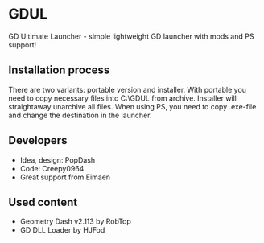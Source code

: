 # GDUL
GD Ultimate Launcher - simple lightweight GD launcher with mods and PS support!
## Installation process
There are two variants: portable version and installer. With portable you need to copy necessary files into C:\GDUL from archive. Installer will straightaway unarchive all files. When using PS, you need to copy .exe-file and change the destination in the launcher.
## Developers
- Idea, design: PopDash
- Code: Creepy0964
- Great support from Eimaen

## Used content
- Geometry Dash v2.113 by RobTop
- GD DLL Loader by HJFod
